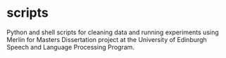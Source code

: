 # scripts

Python and shell scripts for cleaning data and running experiments using Merlin for Masters Dissertation project at the University of Edinburgh Speech and Language Processing Program.
